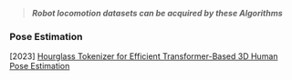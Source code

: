 > ***Robot locomotion datasets can be acquired by these Algorithms***

### Pose Estimation

[2023] [Hourglass Tokenizer for Efficient Transformer-Based 3D Human Pose Estimation](https://arxiv.org/abs/2311.12028)